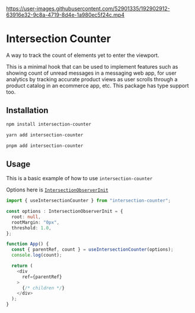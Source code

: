 https://user-images.githubusercontent.com/52901335/192902912-63916e32-9c8a-4719-8d4e-1a980ec5f24c.mp4

# Intersection Counter

A way to track the count of elements yet to enter the viewport.

This is a minimal hook that can be used to implement features such as showing count of unread messages in a messaging web app, 
for user analytics by tracking accurate product views as user scrolls through a product catalog in an ecommerce app, etc.
This package has type support too.


## Installation

```bash
npm install intersection-counter

yarn add intersection-counter

pnpm add intersection-counter
```

## Usage

This is a basic example of how to use `intersection-counter`

Options here is [`IntersectionObserverInit`](https://developer.mozilla.org/en-US/docs/Web/API/IntersectionObserver/IntersectionObserver)

```ts
import { useIntersectionCounter } from "intersection-counter";

const options : IntersectionObserverInit = {
  root: null,
  rootMargin: "0px",
  threshold: 1.0,
};

function App() {
  const { parentRef, count } = useIntersectionCounter(options);
  console.log(count);

  return (
    <div
      ref={parentRef}
    >
      {/* children */}
    </div>
  );
}
```
